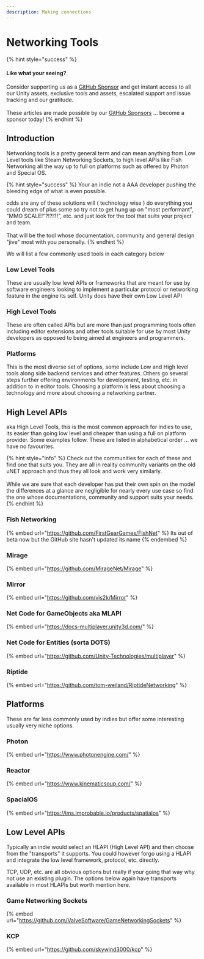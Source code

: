 ```yaml
---
description: Making connections
---
```


# Networking Tools

{% hint style="success" %}
#### Like what your seeing?

Consider supporting us as a [GitHub Sponsor](../../become-a-sponsor.md) and get instant access to all our Unity assets, exclusive tools and assets, escalated support and issue tracking and our gratitude.\
\
These articles are made possible by our [GitHub Sponsors](https://github.com/sponsors/heathen-engineering) ... become a sponsor today!
{% endhint %}

## Introduction

Networking tools is a pretty general term and can mean anything from Low Level tools like Steam Networking Sockets, to high level APIs like Fish Networking all the way up to full on platforms such as offered by Photon and Special OS.&#x20;

{% hint style="success" %}
Your an indie not a AAA developer pushing the bleeding edge of what is even possible.

odds are any of these solutions will ( technology wise ) do everything you could dream of plus some so try not to get hung up on "most performant", "MMO SCALE!"?!?!?!", etc. and just look for the tool that suits your project and team. \
\
That will be the tool whose documentation, community and general design "jive" most with you personally.
{% endhint %}

We will list a few commonly used tools in each category below

### Low Level Tools

These are usually low level APIs or frameworks that are meant for use by software engineers looking to implement a particular protocol or networking feature in the engine its self. Unity does have their own Low Level API&#x20;

### High Level Tools

These are often called APIs but are more than just programming tools often including editor extensions and other tools suitable for use by most Unity developers as opposed to being aimed at engineers and programmers.

### Platforms

This is the most diverse set of options, some include Low and High level tools along side backend services and other features. Others go several steps further offering environments for development, testing, etc. in addition to in editor tools. Choosing a platform is less about choosing a technology and more about choosing a networking partner.

## High Level APIs

aka High Level Tools, this is the most common approach for indies to use, its easier than going low level and cheaper than using a full on platform provider. Some examples follow. These are listed in alphabetical order ... we have no favourites.

{% hint style="info" %}
Check out the communities for each of these and find one that suits you. They are all in reality community variants on the old uNET approach and thus they all look and work very similarly.\
\
While we are sure that each developer has put their own spin on the model the differences at a glance are negligible for nearly every use case so find the one whose documentations, community and support suits your needs.
{% endhint %}

### Fish Networking

{% embed url="https://github.com/FirstGearGames/FishNet" %}
Its out of beta now but the GitHub site hasn't updated its name
{% endembed %}

### Mirage

{% embed url="https://github.com/MirageNet/Mirage" %}

### Mirror

{% embed url="https://github.com/vis2k/Mirror" %}

### Net Code for GameObjects aka MLAPI

{% embed url="https://docs-multiplayer.unity3d.com/" %}

### Net Code for Entities (sorta DOTS)

{% embed url="https://github.com/Unity-Technologies/multiplayer" %}

### Riptide

{% embed url="https://github.com/tom-weiland/RiptideNetworking" %}

## Platforms

These are far less commonly used by indies but offer some interesting usually very niche options.

### Photon

{% embed url="https://www.photonengine.com/" %}

### Reactor

{% embed url="https://www.kinematicsoup.com/" %}

### SpacialOS

{% embed url="https://ims.improbable.io/products/spatialos" %}

## Low Level APIs

Typically an indie would select an HLAPI (High Level API) and then choose from the "transports" it supports. You could however forgo using a HLAPI and integrate the low level framework, protocol, etc. directly.

TCP, UDP, etc. are all obvious options but really if your going that way why not use an existing plugin. The options below again have transports available in most HLAPIs but worth mention here.

### Game Networking Sockets

{% embed url="https://github.com/ValveSoftware/GameNetworkingSockets" %}

### KCP

{% embed url="https://github.com/skywind3000/kcp" %}
